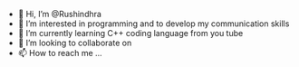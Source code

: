 - 👋 Hi, I’m @Rushindhra
- 👀 I’m interested in programming and to develop my communication skills 
- 🌱 I’m currently learning C++ coding language from you tube 
- 💞️ I’m looking to collaborate on 
- 📫 How to reach me ...

<!---
Rushindhra/Rushindhra is a ✨ special ✨ repository because its `README.md` (this file) appears on your GitHub profile.
You can click the Preview link to take a look at your changes.
--->
